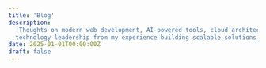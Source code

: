 ```yaml
---
title: 'Blog'
description:
  'Thoughts on modern web development, AI-powered tools, cloud architecture, and
  technology leadership from my experience building scalable solutions'
date: 2025-01-01T00:00:00Z
draft: false
---
```

